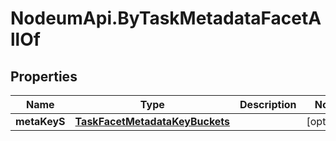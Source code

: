 # NodeumApi.ByTaskMetadataFacetAllOf

## Properties

Name | Type | Description | Notes
------------ | ------------- | ------------- | -------------
**metaKeyS** | [**TaskFacetMetadataKeyBuckets**](TaskFacetMetadataKeyBuckets.md) |  | [optional] 


